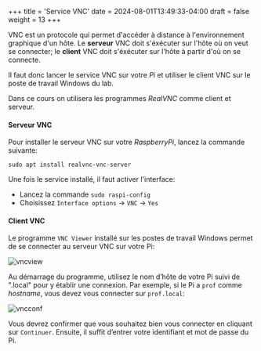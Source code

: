 +++
title = 'Service VNC'
date = 2024-08-01T13:49:33-04:00
draft = false
weight = 13
+++

VNC est un protocole qui permet d'accéder à distance à l'environnement graphique d'un hôte. Le **serveur** VNC doit s'éxécuter sur l'hôte où on veut se connecter; le **client** VNC doit s'éxécuter sur l'hôte à partir d'où on se connecte. 

Il faut donc lancer le service VNC sur votre _Pi_ et utiliser le client VNC sur le poste de travail Windows du lab.

Dans ce cours on utilisera les programmes _RealVNC_ comme client et serveur. 

#### Serveur VNC
Pour installer le serveur VNC sur votre _RaspberryPi_, lancez la commande suivante:

```
sudo apt install realvnc-vnc-server
```

Une fois le service installé, il faut activer l'interface:
+ Lancez la commande `sudo raspi-config` 
+ Choisissez `Interface options` -> `VNC` -> `Yes`


#### Client VNC
Le programme `VNC Viewer` installé sur les postes de travail Windows permet de se connecter au serveur VNC sur votre Pi:

![vncview](/420-314/images/vncview.png)

Au démarrage du programme, utilisez le nom d’hôte de votre Pi suivi de ".local" pour y établir une connexion. Par exemple, si le Pi a `prof` comme _hostname_, vous devez vous connecter sur `prof.local`:

![vncconf](/420-314/images/vncconf.png)

Vous devrez confirmer que vous souhaitez bien vous connecter en cliquant sur `Continuer`. Ensuite, il suffit d’entrer votre identifiant et mot de passe du Pi.